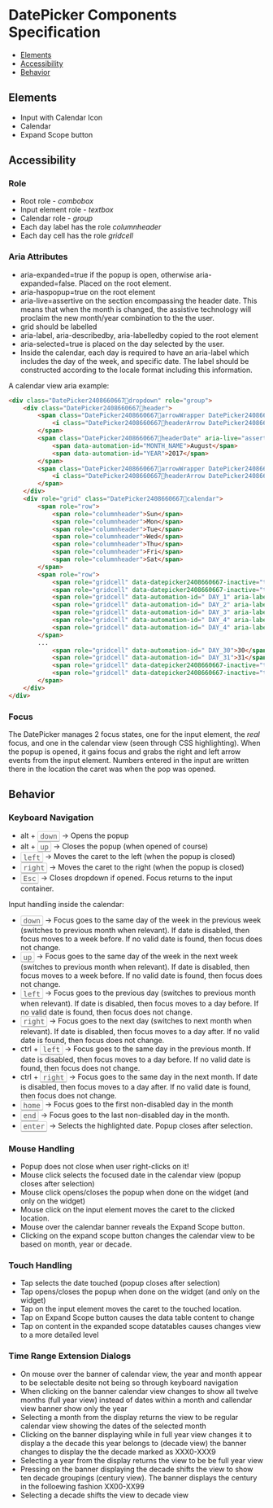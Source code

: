 # DatePicker Components Specification

* [Elements](#elements)
* [Accessibility](#accessibility)
* [Behavior](#behavior)

## Elements
* Input with Calendar Icon
* Calendar
* Expand Scope button


## Accessibility

### Role

* Root role - *combobox*
* Input element role - *textbox*
* Calendar role - *group*
* Each day label has the role *columnheader*
* Each day cell has the role *gridcell*

### Aria Attributes

* aria-expanded=true if the popup is open, otherwise aria-expanded=false. Placed on the root element.
* aria-haspopup=true on the root element
* aria-live=assertive on the section encompassing the header date. This means that when the month is changed, the assistive technology will proclaim the new month/year combination to the the user.
* grid should be labelled
* aria-label, aria-describedby, aria-labelledby copied to the root element
* aria-selected=true is placed on the day selected by the user.
* Inside the calendar, each day is required to have an aria-label which includes the day of the week, and specific date. The label should be constructed according to the locale format including this information.

A calendar view aria example:

```html
<div class="DatePicker2408660667💠dropdown" role="group">
	<div class="DatePicker2408660667💠header">
		<span class="DatePicker2408660667💠arrowWrapper DatePicker2408660667💠arrowWrapperPrev">
			<i class="DatePicker2408660667💠headerArrow DatePicker2408660667💠headerArrowPrev"></i>
		</span>
		<span class="DatePicker2408660667💠headerDate" aria-live="assertive">
			<span data-automation-id="MONTH_NAME">August</span>
			<span data-automation-id="YEAR">2017</span>
		</span>
		<span class="DatePicker2408660667💠arrowWrapper DatePicker2408660667💠arrowWrapperNext">
			<i class="DatePicker2408660667💠headerArrow DatePicker2408660667💠headerArrowNext"></i>
		</span>
	</div>
	<div role="grid" class="DatePicker2408660667💠calendar">
        <span role="row">
            <span role="columnheader">Sun</span>
            <span role="columnheader">Mon</span>
            <span role="columnheader">Tue</span>
            <span role="columnheader">Wed</span>
            <span role="columnheader">Thu</span>
            <span role="columnheader">Fri</span>
            <span role="columnheader">Sat</span>
        </span>
        <span role="row">
            <span role="gridcell" data-datepicker2408660667-inactive="true" aria-label="Sunday, 30 July 2017">30</span>
            <span role="gridcell" data-datepicker2408660667-inactive="true" aria-label="Monday, 31 July 2017">31</span>
            <span role="gridcell" data-automation-id=" DAY_1" aria-label="Tuesday, 1 August 2017">1</span>
            <span role="gridcell" data-automation-id=" DAY_2" aria-label="Wednesday, 2 August 2017">2</span>
            <span role="gridcell" data-automation-id=" DAY_3" aria-label="Thursday, 3 August 2017">3</span>
            <span role="gridcell" data-automation-id=" DAY_4" aria-label="Friday, 4 August 2017">4</span>
            <span role="gridcell" data-automation-id=" DAY_4" aria-label="Saturday, 5 August 2017">5</span>
        </span>
        ...
            <span role="gridcell" data-automation-id=" DAY_30">30</span>
            <span role="gridcell" data-automation-id=" DAY_31">31</span>
            <span role="gridcell" data-datepicker2408660667-inactive="true">1</span>
            <span role="gridcell" data-datepicker2408660667-inactive="true">2</span>
        </span>
	</div>
</div>
```

### Focus

The DatePicker manages 2 focus states, one for the input element, the *real* focus, and one in the calendar view (seen through CSS highlighting). When the popup is opened, it gains focus and grabs the right and left arrow events from the input element. Numbers entered in the input are written there in the location the caret was when the pop was opened.

## Behavior

### Keyboard Navigation

* alt + <kbd style="display: inline-block; padding: .1em .3em; color: #555; vertical-align: middle; background-color: #fcfcfc; border: solid 1px #ccc;border-bottom-color: #bbb;border-radius: .2em;box-shadow: inset 0 -1px 0 #bbb;">down</kbd> -> Opens the popup
* alt + <kbd style="display: inline-block; padding: .1em .3em; color: #555; vertical-align: middle; background-color: #fcfcfc; border: solid 1px #ccc;border-bottom-color: #bbb;border-radius: .2em;box-shadow: inset 0 -1px 0 #bbb;">up</kbd> -> Closes the popup (when opened of course)
* <kbd style="display: inline-block; padding: .1em .3em; color: #555; vertical-align: middle; background-color: #fcfcfc; border: solid 1px #ccc;border-bottom-color: #bbb;border-radius: .2em;box-shadow: inset 0 -1px 0 #bbb;">left</kbd> -> Moves the caret to the left (when the popup is closed)
* <kbd style="display: inline-block; padding: .1em .3em; color: #555; vertical-align: middle; background-color: #fcfcfc; border: solid 1px #ccc;border-bottom-color: #bbb;border-radius: .2em;box-shadow: inset 0 -1px 0 #bbb;">right</kbd> -> Moves the caret to the right (when the popup is closed)
* <kbd style="display: inline-block; padding: .1em .3em; color: #555; vertical-align: middle; background-color: #fcfcfc; border: solid 1px #ccc;border-bottom-color: #bbb;border-radius: .2em;box-shadow: inset 0 -1px 0 #bbb;">Esc</kbd> -> Closes dropdown if opened. Focus returns to the input container.

Input handling inside the calendar:

* <kbd style="display: inline-block; padding: .1em .3em; color: #555; vertical-align: middle; background-color: #fcfcfc; border: solid 1px #ccc;border-bottom-color: #bbb;border-radius: .2em;box-shadow: inset 0 -1px 0 #bbb;">down</kbd> -> Focus goes to the same day of the week in the previous week (switches to previous month when relevant). If date is disabled, then focus moves to a week before. If no valid date is found, then focus does not change.
* <kbd style="display: inline-block; padding: .1em .3em; color: #555; vertical-align: middle; background-color: #fcfcfc; border: solid 1px #ccc;border-bottom-color: #bbb;border-radius: .2em;box-shadow: inset 0 -1px 0 #bbb;">up</kbd> -> Focus goes to the same day of the week in the next week (switches to previous month when relevant). If date is disabled, then focus moves to a week before. If no valid date is found, then focus does not change.
* <kbd style="display: inline-block; padding: .1em .3em; color: #555; vertical-align: middle; background-color: #fcfcfc; border: solid 1px #ccc;border-bottom-color: #bbb;border-radius: .2em;box-shadow: inset 0 -1px 0 #bbb;">left</kbd> -> Focus goes to the previous day (switches to previous month when relevant). If date is disabled, then focus moves to a day before. If no valid date is found, then focus does not change.
* <kbd style="display: inline-block; padding: .1em .3em; color: #555; vertical-align: middle; background-color: #fcfcfc; border: solid 1px #ccc;border-bottom-color: #bbb;border-radius: .2em;box-shadow: inset 0 -1px 0 #bbb;">right</kbd> -> Focus goes to the next day (switches to next month when relevant). If date is disabled, then focus moves to a day after. If no valid date is found, then focus does not change.
* ctrl + <kbd style="display: inline-block; padding: .1em .3em; color: #555; vertical-align: middle; background-color: #fcfcfc; border: solid 1px #ccc;border-bottom-color: #bbb;border-radius: .2em;box-shadow: inset 0 -1px 0 #bbb;">left</kbd> -> Focus goes to the same day in the previous month. If date is disabled, then focus moves to a day before. If no valid date is found, then focus does not change.
* ctrl + <kbd style="display: inline-block; padding: .1em .3em; color: #555; vertical-align: middle; background-color: #fcfcfc; border: solid 1px #ccc;border-bottom-color: #bbb;border-radius: .2em;box-shadow: inset 0 -1px 0 #bbb;">right</kbd> -> Focus goes to the same day in the next month. If date is disabled, then focus moves to a day after. If no valid date is found, then focus does not change.
* <kbd style="display: inline-block; padding: .1em .3em; color: #555; vertical-align: middle; background-color: #fcfcfc; border: solid 1px #ccc;border-bottom-color: #bbb;border-radius: .2em;box-shadow: inset 0 -1px 0 #bbb;">home</kbd> -> Focus goes to the first non-disabled day in the month
* <kbd style="display: inline-block; padding: .1em .3em; color: #555; vertical-align: middle; background-color: #fcfcfc; border: solid 1px #ccc;border-bottom-color: #bbb;border-radius: .2em;box-shadow: inset 0 -1px 0 #bbb;">end</kbd> -> Focus goes to the last non-disabled day in the month.
* <kbd style="display: inline-block; padding: .1em .3em; color: #555; vertical-align: middle; background-color: #fcfcfc; border: solid 1px #ccc;border-bottom-color: #bbb;border-radius: .2em;box-shadow: inset 0 -1px 0 #bbb;">enter</kbd> -> Selects the highlighted date. Popup closes after selection.

### Mouse Handling

* Popup does not close when user right-clicks on it!
* Mouse click selects the focused date in the calendar view (popup closes after selection)
* Mouse click opens/closes the popup when done on the widget (and only on the widget)
* Mouse click on the input element moves the caret to the clicked location.
* Mouse over the calendar banner reveals the Expand Scope button.
* Clicking on the expand scope button changes the calendar view to be based on month, year or decade.

### Touch Handling

* Tap selects the date touched (popup closes after selection)
* Tap opens/closes the popup when done on the widget (and only on the widget)
* Tap on the input element moves the caret to the touched location.
* Tap on Expand Scope button causes the data table content to change
* Tap on content in the expanded scope datatables causes changes view to a more detailed level

### Time Range Extension Dialogs

* On mouse over the banner of calendar view, the year and month appear to be selectable desite not being so through keyboard navigation
* When clicking on the banner calendar view changes to show all twelve months (full year view) instead of dates within a month and callendar view banner show only the year
* Selecting a month from the display returns the view to be regular calendar view showing the dates of the selected month
* Clicking on the banner displaying while in full year view  changes it to display a the decade this year belongs to (decade view) the banner changes to display the the decade marked as XXX0-XXX9
* Selecting a year from the display returns the view to be be full year view
* Pressing on the banner displaying the decade shifts the view to show ten decade groupings (century view). The banner displays the century in the folloewing fashion XX00-XX99
* Selecting a decade shifts the view to decade view

